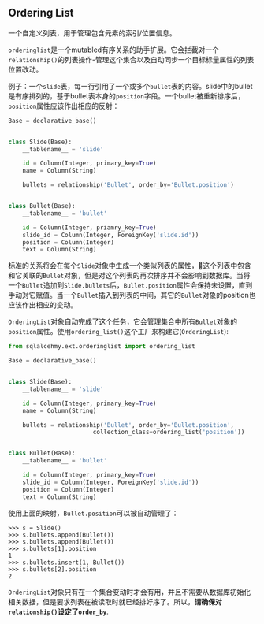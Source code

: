 ## Ordering List

一个自定义列表，用于管理包含元素的索引/位置信息。

`orderinglist`是一个mutabled有序关系的助手扩展。它会拦截对一个`relationship()`的列表操作-管理这个集合以及自动同步一个目标标量属性的列表位置改动。

例子：一个`slide`表，每一行引用了一个或多个`bullet`表的内容。slide中的bullet是有序排列的，基于bullet表本身的`position`字段。一个bullet被重新排序后，`position`属性应该作出相应的反射：

```python
Base = declarative_base()


class Slide(Base):
    __tablename__ = 'slide'

    id = Column(Integer, primary_key=True)
    name = Column(String)

    bullets = relationship('Bullet', order_by='Bullet.position')


class Bullet(Base):
    __tablename__ = 'bullet'

    id = Column(Integer, priamry_key=True)
    slide_id = Column(Integer, ForeignKey('slide.id'))
    position = Column(Integer)
    text = Column(String)
```

标准的关系将会在每个`Slide`对象中生成一个类似列表的属性，这个列表中包含和它关联的`Bullet`对象，但是对这个列表的再次排序并不会影响到数据库。当将一个`Bullet`追加到`Slide.bullets`后，`Bullet.position`属性会保持未设置，直到手动对它赋值。当一个`Bullet`插入到列表的中间，其它的`Bullet`对象的position也应该作出相应的变动。

`OrderingList`对象自动完成了这个任务，它会管理集合中所有`Bullet`对象的`position`属性。使用`ordering_list()`这个工厂来构建它(`OrderingList`):

```python
from sqlalcehmy.ext.orderinglist import ordering_list

Base = declarative_base()


class Slide(Base):
    __tablename__ = 'slide'

    id = Column(Integer, primary_key=True)
    name = Column(String)

    bullets = relationship('Bullet', order_by='Bullet.position',
                        collection_class=ordering_list('position'))


class Bullet(Base):
    __tablename__ = 'bullet'

    id = Column(Integer, primary_key=True)
    slide_id = Column(Integer, ForeignKey('slide.id'))
    position = Column(Integer)
    text = Column(String)
```

使用上面的映射，`Bullet.position`可以被自动管理了：

```pythons
>>> s = Slide()
>>> s.bullets.append(Bullet())
>>> s.bullets.append(Bullet())
>>> s.bullets[1].position
1
>>> s.bullets.insert(1, Bullet())
>>> s.bullets[2].position
2
```

`OrderingList`对象只有在一个集合变动时才会有用，并且不需要从数据库初始化相关数据，但是要求列表在被读取时就已经排好序了。所以，**请确保对`relationship()`设定了`order_by`**.

